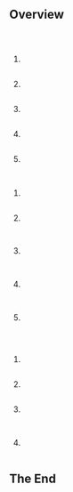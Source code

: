 <!-- Overview -->
## Overview


<!-- Task1 -->
## 
  ```sh

  ```

<!-- Task2 -->
## 

1. 
  ```sh
  
  ```  

2. 
  ```sh
  
  ```

3. 
  ```sh
  
  ``` 

4. 
  ```sh

  ```

5. 
  ```sh
  
  ``` 

<!-- Task3 -->
## 

1. 
  ```sh

  ```

2. 
 ```sh
  
 ```   

3. 
  ```sh
   
  ```

4. 
  ```sh
   
  ```

5. 
 ```sh
   
 ```

<!-- Task3 -->
## 
1. 
 ```sh
 
  ``` 

2. 
 ```sh

  ```

3.  
  ```sh
   
  ```

4. 
  ```sh
  
  ```



## The End
